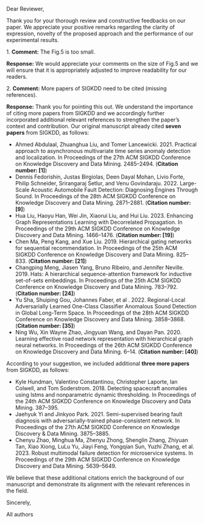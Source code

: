 ﻿Dear Reviewer,

Thank you for your thorough review and constructive feedbacks on our paper. We appreciate your positive remarks regarding the clarity of expression, novelty of the proposed approach and the performance of our experimental results.


1.&nbsp;**Comment:** The Fig.5 is too small.

**Response:** We would appreciate your comments on the size of Fig.5 and we will ensure that it is appropriately adjusted to improve readability for our readers.

2.&nbsp;**Comment:** More papers of SIGKDD need to be cited (missing references).

**Response:** Thank you for pointing this out. We understand the importance of citing more papers from SIGKDD and we accordingly further incorporated additional relevant references to strengthen the paper’s context and contribution. Our original manuscript already cited **seven papers** from SIGKDD, as follows:

- Ahmed Abdulaal, Zhuanghua Liu, and Tomer Lancewicki. 2021. Practical approach to asynchronous multivariate time series anomaly detection and localization. In Proceedings of the 27th ACM SIGKDD Conference on Knowledge Discovery and Data Mining. 2485–2494. (**Citation number: [1]**)
- Dennis Fedorishin, Justas Birgiolas, Deen Dayal Mohan, Livio Forte, Philip Schneider, Srirangaraj Setlur, and Venu Govindaraju. 2022. Large-Scale Acoustic Automobile Fault Detection: Diagnosing Engines Through Sound. In Proceedings of the 28th ACM SIGKDD Conference on Knowledge Discovery and Data Mining. 2871–2881. (**Citation number: [9]**)
- Hua Liu, Haoyu Han, Wei Jin, Xiaorui Liu, and Hui Liu. 2023. Enhancing Graph Representations Learning with Decorrelated Propagation. In Proceedings of the 29th ACM SIGKDD Conference on Knowledge Discovery and Data Mining. 1466–1476. (**Citation number: [19]**)
- Chen Ma, Peng Kang, and Xue Liu. 2019. Hierarchical gating networks for sequential recommendation. In Proceedings of the 25th ACM SIGKDD Conference on Knowledge Discovery and Data Mining. 825–833. (**Citation number: [21]**)
- Changping Meng, Jiasen Yang, Bruno Ribeiro, and Jennifer Neville. 2019. Hats: A hierarchical sequence-attention framework for inductive set-of-sets embeddings. In Proceedings of the 25th ACM SIGKDD Conference on Knowledge Discovery and Data Mining. 783–792. (**Citation number: [24]**)
- Yu Sha, Shuiping Gou, Johannes Faber, et al . 2022. Regional-Local Adversarially Learned One-Class Classifier Anomalous Sound Detection in Global Long-Term Space. In Proceedings of the 28th ACM SIGKDD Conference on Knowledge Discovery and Data Mining. 3858–3868. (**Citation number: [35]**)
- Ning Wu, Xin Wayne Zhao, Jingyuan Wang, and Dayan Pan. 2020. Learning effective road network representation with hierarchical graph neural networks. In Proceedings of the 26th ACM SIGKDD Conference on Knowledge Discovery and Data Mining. 6–14. (**Citation number: [40]**)

According to your suggestion, we included additional **three more papers** from SIGKDD, as follows:

- Kyle Hundman, Valentino Constantinou, Christopher Laporte, Ian Colwell, and Tom Soderstrom. 2018. Detecting spacecraft anomalies using lstms and nonparametric dynamic thresholding. In Proceedings of the 24th ACM SIGKDD Conference on Knowledge Discovery and Data Mining. 387–395.
- Jaehyuk Yi and Jinkyoo Park. 2021. Semi-supervised bearing fault diagnosis with adversarially-trained phase-consistent network. In Proceedings of the 27th ACM SIGKDD Conference on Knowledge Discovery & Data Mining. 3875–3885.
- Chenyu Zhao, Minghua Ma, Zhenyu Zhong, Shenglin Zhang, Zhiyuan Tan, Xiao Xiong, LuLu Yu, Jiayi Feng, Yongqian Sun, Yuzhi Zhang, et al. 2023. Robust multimodal failure detection for microservice systems. In Proceedings of the 29th ACM SIGKDD Conference on Knowledge Discovery and Data Mining. 5639–5649.

We believe that these additional citations enrich the background of our manuscript and demonstrate its alignment with the relevant references in the field.

Sincerely,

All authors
